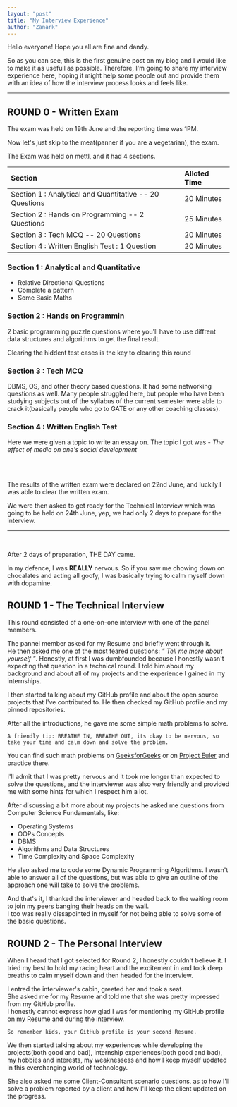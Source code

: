 ```yaml
---
layout: "post"
title: "My Interview Experience"
author: "Zanark"
---
```


Hello everyone! Hope you all are fine and dandy.

So as you can see, this is the first genuine post on my blog and I would like to make it as usefull as possible.
Therefore, I'm going to share my interview experience here, hoping it might help some people out and provide
them with an idea of how the interview process looks and feels like.

---

## ROUND 0 - Written Exam

The exam was held on 19th June and the reporting time was 1PM.

Now let's just skip to the meat(panner if you are a vegetarian), the exam.

The Exam was held on mettl, and it had 4 sections.

| **Section** | **Alloted Time** |
| :------ | :---------- |
| Section 1 : Analytical and Quantitative -- 20 Questions | 20 Minutes |
| Section 2 : Hands on Programming -- 2 Questions | 25 Minutes |
| Section 3 : Tech MCQ -- 20 Questions | 20 Minutes |
| Section 4 : Written English Test  : 1 Question | 20 Minutes |

### Section 1 : Analytical and Quantitative

- Relative Directional Questions
- Complete a pattern
- Some Basic Maths

### Section 2 : Hands on Programmin

2 basic programming puzzle questions where you'll have to use diffrent data structures and algorithms to get the final result.

Clearing the hiddent test cases is the key to clearing this round

### Section 3 : Tech MCQ

DBMS, OS, and other theory based questions.
It had some networking questions as well. Many people struggled here, but people who have been studying subjects out of the syllabus of the current semester were able to crack it(basically people who go to GATE or any other coaching classes).

### Section 4 : Written English Test

Here we were given a topic to write an essay on.
The topic I got was - *The effect of media on one's social development*

<br><br>


The results of the written exam were declared on 22nd June, and luckily I was able to clear the written exam.

We were then asked to get ready for the Technical Interview which was going to be held on 24th June, yep, we had only 2 days to prepare for the interview.

---
<br>

After 2 days of preparation, THE DAY came.

In my defence, I was **REALLY** nervous. So if you saw me chowing down on chocalates and acting all goofy, I was basically trying to calm myself down with dopamine.
<br>

## ROUND 1 - The Technical Interview

This round consisted of a one-on-one interview with one of the panel members.

The pannel member asked for my Resume and briefly went through it.
<br>
He then asked me one of the most feared questions: *" Tell me more about yourself "*. Honestly, at first I was dumbfounded because I honestly wasn't expecting that question in a technical round. I told him about my background and about all of my projects and the experience I gained in my internships.

I then started talking about my GitHub profile and about the open source projects that I've contributed to. He then checked my GitHub profile and my pinned repositories.

After all the introductions, he gave me some simple math problems to solve.

    A friendly tip: BREATHE IN, BREATHE OUT, its okay to be nervous, so take your time and calm down and solve the problem.

You can find such math problems on [GeeksforGeeks](https://www.geeksforgeeks.org/company-interview-corner/) or on [Project Euler](https://projecteuler.net/archives) and practice there.

I'll admit that I was pretty nervous and it took me longer than expected to solve the questions, and the interviewer was also very friendly and provided me with some hints for which I respect him a lot.

After discussing a bit more about my projects he asked me questions from Computer Science Fundamentals, like:

- Operating Systems
- OOPs Concepts
- DBMS
- Algorithms and Data Structures
- Time Complexity and Space Complexity

He also asked me to code some Dynamic Programming Algorithms. I wasn't able to answer all of the questions, but was able to give an outline of the approach one will take to solve the problems.

And that's it, I thanked the interviewer and headed back to the waiting room to join my peers banging their heads on the wall.<br>
I too was really dissapointed in myself for not being able to solve some of the basic questions.

## ROUND 2 - The Personal Interview

When I heard that I got selected for Round 2, I honestly couldn't believe it. I tried my best to hold my racing heart and the excitement in and took deep breaths to calm myself down and then headed for the interview.

I entred the interviewer's cabin, greeted her and took a seat.<br>
She asked me for my Resume and told me that she was pretty impressed from my GitHub profile.<br>
I honestly cannot express how glad I was for mentioning my GitHub profile on my Resume and during the interview.

    So remember kids, your GitHub profile is your second Resume.

We then started talking about my experiences while developing the projects(both good and bad), internship experiences(both good and bad), my hobbies and interests, my weaknessess and how I keep myself updated in this everchanging world of technology.

She also asked me some Client-Consultant scenario questions, as to how I'll solve a problem reported by a client and how I'll keep the client updated on the progress.

